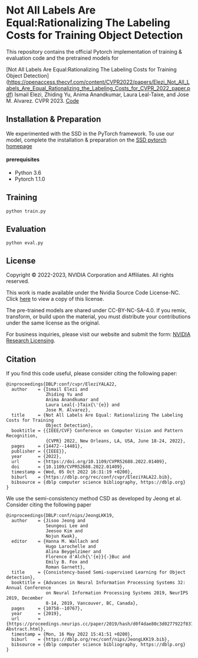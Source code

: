 # Not All Labels Are Equal:Rationalizing The Labeling Costs for Training Object Detection

This repository contains the official Pytorch implementation of training & evaluation code and the pretrained models for 

[Not All Labels Are Equal:Rationalizing The Labeling Costs for Training Object Detection] (https://openaccess.thecvf.com/content/CVPR2022/papers/Elezi_Not_All_Labels_Are_Equal_Rationalizing_the_Labeling_Costs_for_CVPR_2022_paper.pdf)
Ismail Elezi, Zhiding Yu, Anima Anandkumar, Laura Leal-Taixe, and Jose M. Alvarez.
CVPR 2023.
[Code](https://github.com/NVlabs/AL-SSL)


## Installation & Preparation
We experimented with the SSD in the PyTorch framework. To use our model, complete the installation & preparation on the [SSD pytorch homepage](https://github.com/amdegroot/ssd.pytorch)

#### prerequisites
- Python 3.6
- Pytorch 1.1.0

## Training
```Shell
python train.py
```

## Evaluation
```Shell
python eval.py
```



## License
Copyright © 2022-2023, NVIDIA Corporation and Affiliates. All rights reserved.

This work is made available under the Nvidia Source Code License-NC. Click [here](https://github.com/NVlabs/AL-SSL/blob/main/LICENSE) to view a copy of this license.

The pre-trained models are shared under CC-BY-NC-SA-4.0. If you remix, transform, or build upon the material, you must distribute your contributions under the same license as the original.

For business inquiries, please visit our website and submit the form: [NVIDIA Research Licensing](https://www.nvidia.com/en-us/research/inquiries/).


## Citation

If you find this code useful, please consider citing the following paper:

````
@inproceedings{DBLP:conf/cvpr/EleziYALA22,
  author    = {Ismail Elezi and
               Zhiding Yu and
               Anima Anandkumar and
               Laura Leal{-}Taix{\'{e}} and
               Jose M. Alvarez},
  title     = {Not All Labels Are Equal: Rationalizing The Labeling Costs for Training
               Object Detection},
  booktitle = {{IEEE/CVF} Conference on Computer Vision and Pattern Recognition,
               {CVPR} 2022, New Orleans, LA, USA, June 18-24, 2022},
  pages     = {14472--14481},
  publisher = {{IEEE}},
  year      = {2022},
  url       = {https://doi.org/10.1109/CVPR52688.2022.01409},
  doi       = {10.1109/CVPR52688.2022.01409},
  timestamp = {Wed, 05 Oct 2022 16:31:19 +0200},
  biburl    = {https://dblp.org/rec/conf/cvpr/EleziYALA22.bib},
  bibsource = {dblp computer science bibliography, https://dblp.org}
}
````

We use the semi-consistency method CSD as developed by Jeong et al. Consider citing the following paper

````
@inproceedings{DBLP:conf/nips/JeongLKK19,
  author    = {Jisoo Jeong and
               Seungeui Lee and
               Jeesoo Kim and
               Nojun Kwak},
  editor    = {Hanna M. Wallach and
               Hugo Larochelle and
               Alina Beygelzimer and
               Florence d'Alch{\'{e}}{-}Buc and
               Emily B. Fox and
               Roman Garnett},
  title     = {Consistency-based Semi-supervised Learning for Object detection},
  booktitle = {Advances in Neural Information Processing Systems 32: Annual Conference
               on Neural Information Processing Systems 2019, NeurIPS 2019, December
               8-14, 2019, Vancouver, BC, Canada},
  pages     = {10758--10767},
  year      = {2019},
  url       = {https://proceedings.neurips.cc/paper/2019/hash/d0f4dae80c3d0277922f8371d5827292-Abstract.html},
  timestamp = {Mon, 16 May 2022 15:41:51 +0200},
  biburl    = {https://dblp.org/rec/conf/nips/JeongLKK19.bib},
  bibsource = {dblp computer science bibliography, https://dblp.org}
}
````
